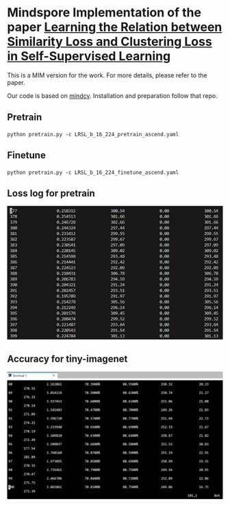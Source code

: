 # Mindspore Implementation of the paper [Learning the Relation between Similarity Loss and Clustering Loss in Self-Supervised Learning](https://arxiv.org/pdf/2301.03041.pdf)
This is a MIM version for the work. For more details, please refer to the paper.

Our code is based on [mindcv](https://github.com/mindspore-lab/mindcv). Installation and preparation follow that repo. 

## Pretrain
`python pretrain.py -c LRSL_b_16_224_pretrain_ascend.yaml` 

## Finetune
`python pretrain.py -c LRSL_b_16_224_finetune_ascend.yaml` 


## Loss log for pretrain
![image](loss.jpg)

## Accuracy for tiny-imagenet
![image](accuracy.jpg)
